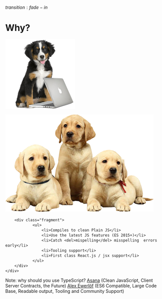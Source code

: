 $transition:fade-in$
# Why?
<p class="fragment">
    <img src="images/puppydog_2.png" class="pull-right"/>
    <div class="fragment">
        <img src="images/labrador-puppies.png" class="pull-left"/>
        
        <div class="fragment">
                <ul>
                    <li>Compiles to clean Plain JS</li>
                    <li>Use the latest JS features (ES 2015+)</li>
                    <li>Catch <del>mispelling</del> misspelling  errors early</li>
                    <li>Tooling support</li>
                    <li>First class React.js / jsx support</li>
                </ul>
        </div>
    </div>
</p>



Note:
why should you use TypeScript?
[Asana](https://blog.asana.com/2014/11/asana-switching-typescript/)
(Clean JavaScript, Client Server Contracts, the Future)
[Alex Ewerlöf](https://medium.com/@alexewerlof/when-should-i-use-typescript-311cb5fe801b#.3fj2giwug)
(ES6 Compatible, Large Code Base, Readable output, Tooling and Community Support)